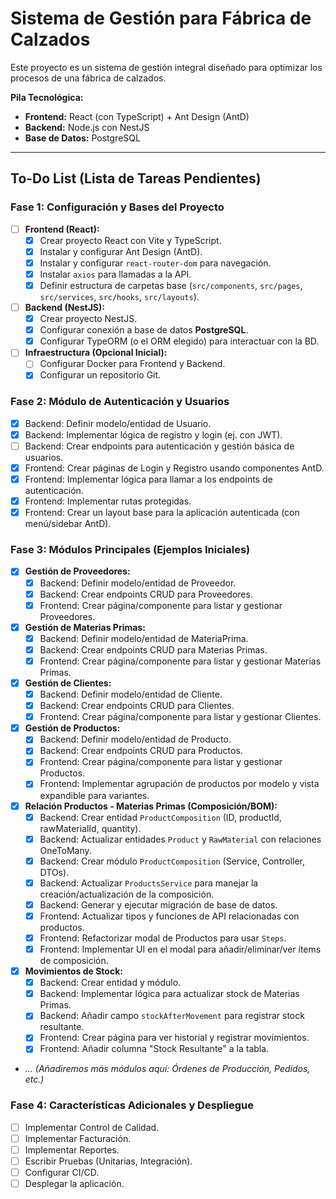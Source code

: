 # Sistema de Gestión para Fábrica de Calzados

Este proyecto es un sistema de gestión integral diseñado para optimizar los procesos de una fábrica de calzados.

**Pila Tecnológica:**

*   **Frontend:** React (con TypeScript) + Ant Design (AntD)
*   **Backend:** Node.js con NestJS
*   **Base de Datos:** PostgreSQL

---

## To-Do List (Lista de Tareas Pendientes)

### Fase 1: Configuración y Bases del Proyecto

-   [ ] **Frontend (React):**
    -   [x] Crear proyecto React con Vite y TypeScript.
    -   [x] Instalar y configurar Ant Design (AntD).
    -   [x] Instalar y configurar `react-router-dom` para navegación.
    -   [x] Instalar `axios` para llamadas a la API.
    -   [x] Definir estructura de carpetas base (`src/components`, `src/pages`, `src/services`, `src/hooks`, `src/layouts`).
-   [ ] **Backend (NestJS):**
    -   [x] Crear proyecto NestJS.
    -   [x] Configurar conexión a base de datos **PostgreSQL**.
    -   [x] Configurar TypeORM (o el ORM elegido) para interactuar con la BD.
-   [ ] **Infraestructura (Opcional Inicial):**
    -   [ ] Configurar Docker para Frontend y Backend.
    -   [x] Configurar un repositorio Git.

### Fase 2: Módulo de Autenticación y Usuarios

-   [x] Backend: Definir modelo/entidad de Usuario.
-   [x] Backend: Implementar lógica de registro y login (ej. con JWT).
-   [ ] Backend: Crear endpoints para autenticación y gestión básica de usuarios.
-   [x] Frontend: Crear páginas de Login y Registro usando componentes AntD.
-   [x] Frontend: Implementar lógica para llamar a los endpoints de autenticación.
-   [x] Frontend: Implementar rutas protegidas.
-   [x] Frontend: Crear un layout base para la aplicación autenticada (con menú/sidebar AntD).

### Fase 3: Módulos Principales (Ejemplos Iniciales)

-   [x] **Gestión de Proveedores:**
    -   [x] Backend: Definir modelo/entidad de Proveedor.
    -   [x] Backend: Crear endpoints CRUD para Proveedores.
    -   [x] Frontend: Crear página/componente para listar y gestionar Proveedores.
-   [x] **Gestión de Materias Primas:**
    -   [x] Backend: Definir modelo/entidad de MateriaPrima.
    -   [x] Backend: Crear endpoints CRUD para Materias Primas.
    -   [x] Frontend: Crear página/componente para listar y gestionar Materias Primas.
-   [x] **Gestión de Clientes:**
    -   [x] Backend: Definir modelo/entidad de Cliente.
    -   [x] Backend: Crear endpoints CRUD para Clientes.
    -   [x] Frontend: Crear página/componente para listar y gestionar Clientes.
-   [x] **Gestión de Productos:**
    -   [x] Backend: Definir modelo/entidad de Producto.
    -   [x] Backend: Crear endpoints CRUD para Productos.
    -   [x] Frontend: Crear página/componente para listar y gestionar Productos.
    -   [x] Frontend: Implementar agrupación de productos por modelo y vista expandible para variantes.
-   [x] **Relación Productos - Materias Primas (Composición/BOM):**
    -   [x] Backend: Crear entidad `ProductComposition` (ID, productId, rawMaterialId, quantity).
    -   [x] Backend: Actualizar entidades `Product` y `RawMaterial` con relaciones OneToMany.
    -   [x] Backend: Crear módulo `ProductComposition` (Service, Controller, DTOs).
    -   [x] Backend: Actualizar `ProductsService` para manejar la creación/actualización de la composición.
    -   [x] Backend: Generar y ejecutar migración de base de datos.
    -   [x] Frontend: Actualizar tipos y funciones de API relacionadas con productos.
    -   [x] Frontend: Refactorizar modal de Productos para usar `Steps`.
    -   [x] Frontend: Implementar UI en el modal para añadir/eliminar/ver ítems de composición.
-   [x] **Movimientos de Stock:**
    -   [x] Backend: Crear entidad y módulo.
    -   [x] Backend: Implementar lógica para actualizar stock de Materias Primas.
    -   [x] Backend: Añadir campo `stockAfterMovement` para registrar stock resultante.
    -   [x] Frontend: Crear página para ver historial y registrar movimientos.
    -   [x] Frontend: Añadir columna "Stock Resultante" a la tabla.
-   *... (Añadiremos más módulos aquí: Órdenes de Producción, Pedidos, etc.)*

### Fase 4: Características Adicionales y Despliegue

-   [ ] Implementar Control de Calidad.
-   [ ] Implementar Facturación.
-   [ ] Implementar Reportes.
-   [ ] Escribir Pruebas (Unitarias, Integración).
-   [ ] Configurar CI/CD.
-   [ ] Desplegar la aplicación. 